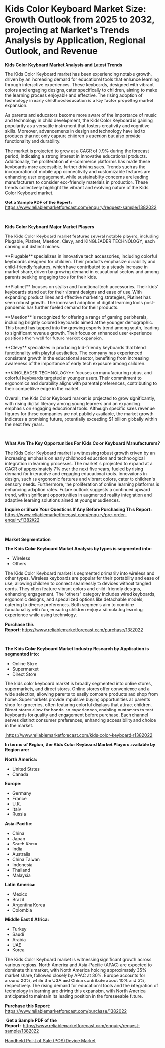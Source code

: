 <p><h1>Kids Color Keyboard Market Size: Growth Outlook from 2025 to 2032, projecting at Market's Trends Analysis by Application, Regional Outlook, and Revenue</h1></p><p><strong>Kids Color Keyboard Market Analysis and Latest Trends</strong></p>
<p><p>The Kids Color Keyboard market has been experiencing notable growth, driven by an increasing demand for educational tools that enhance learning through interactive experiences. These keyboards, designed with vibrant colors and engaging designs, cater specifically to children, aiming to make the learning process enjoyable and effective. The rising adoption of technology in early childhood education is a key factor propelling market expansion.</p><p>As parents and educators become more aware of the importance of music and technology in child development, the Kids Color Keyboard is gaining popularity as a versatile instrument that fosters creativity and cognitive skills. Moreover, advancements in design and technology have led to products that not only capture children's attention but also provide functionality and durability. </p><p>The market is projected to grow at a CAGR of 9.9% during the forecast period, indicating a strong interest in innovative educational products. Additionally, the proliferation of e-commerce platforms has made these keyboards more accessible, further driving sales. Trends such as the incorporation of mobile app connectivity and customizable features are enhancing user engagement, while sustainability concerns are leading manufacturers to consider eco-friendly materials in production. These trends collectively highlight the vibrant and evolving nature of the Kids Color Keyboard market.</p></p>
<p><strong>Get a Sample PDF of the Report:&nbsp;</strong> <a href="https://www.reliablemarketforecast.com/enquiry/request-sample/1382022?utm_campaign=2754&utm_medium=2&utm_source=Github&utm_content=ia&utm_term=05042025&utm_id=kids-color-keyboard">https://www.reliablemarketforecast.com/enquiry/request-sample/1382022</a></p>
<p>&nbsp;</p>
<p><strong>Kids Color Keyboard Major Market Players</strong></p>
<p><p>The Kids Color Keyboard market features several notable players, including Plugable, Platinet, Meetion, Clevy, and KINGLEADER TECHNOLOGY, each carving out distinct niches.</p><p>**Plugable** specializes in innovative tech accessories, including colorful keyboards designed for children. Their products emphasize durability and child-friendly features, which have contributed to a steady increase in market share, driven by growing demand in educational sectors and among parents seeking engaging tools for their kids.</p><p>**Platinet** focuses on stylish and functional tech accessories. Their kids’ keyboards stand out for their vibrant designs and ease of use. With expanding product lines and effective marketing strategies, Platinet has seen robust growth. The increased adoption of digital learning tools post-pandemic has further fueled demand for their products.</p><p>**Meetion** is recognized for offering a range of gaming peripherals, including brightly colored keyboards aimed at the younger demographic. This brand has tapped into the growing esports trend among youth, leading to significant revenue growth. Their focus on enhanced user experience positions them well for future market expansion.</p><p>**Clevy** specializes in producing kid-friendly keyboards that blend functionality with playful aesthetics. The company has experienced consistent growth in the educational sector, benefiting from increasing awareness of the importance of early tech exposure among children.</p><p>**KINGLEADER TECHNOLOGY** focuses on manufacturing robust and colorful keyboards targeted at younger users. Their commitment to ergonomics and durability aligns with parental preferences, contributing to their competitive edge in the market.</p><p>Overall, the Kids Color Keyboard market is projected to grow significantly, with rising digital literacy among young learners and an expanding emphasis on engaging educational tools. Although specific sales revenue figures for these companies are not publicly available, the market growth indicates a promising future, potentially exceeding $1 billion globally within the next few years.</p></p>
<p>&nbsp;</p>
<p><strong>What Are The Key Opportunities For Kids Color Keyboard Manufacturers?</strong></p>
<p><p>The Kids Color Keyboard market is witnessing robust growth driven by an increasing emphasis on early childhood education and technological integration in learning processes. The market is projected to expand at a CAGR of approximately 7% over the next five years, fueled by rising demand for interactive and engaging educational tools. Innovations in design, such as ergonomic features and vibrant colors, cater to children's sensory needs. Furthermore, the proliferation of online learning platforms is enhancing adoption rates. Future outlook suggests a continued upward trend, with significant opportunities in augmented reality integration and adaptive learning solutions aimed at younger audiences.</p></p>
<p><strong>Inquire or Share Your Questions If Any Before Purchasing This Report:</strong> <a href="https://www.reliablemarketforecast.com/enquiry/pre-order-enquiry/1382022?utm_campaign=2754&utm_medium=2&utm_source=Github&utm_content=ia&utm_term=05042025&utm_id=kids-color-keyboard">https://www.reliablemarketforecast.com/enquiry/pre-order-enquiry/1382022</a></p>
<p>&nbsp;</p>
<p><strong>Market Segmentation</strong></p>
<p><strong>The Kids Color Keyboard Market Analysis by types is segmented into:</strong></p>
<p><ul><li>Wireless</li><li>Others</li></ul></p>
<p><p>The Kids Color Keyboard market is segmented primarily into wireless and other types. Wireless keyboards are popular for their portability and ease of use, allowing children to connect seamlessly to devices without tangled cords. They often feature vibrant colors and child-friendly designs, enhancing engagement. The "others" category includes wired keyboards, ergonomic designs, and specialized options like detachable models, catering to diverse preferences. Both segments aim to combine functionality with fun, ensuring children enjoy a stimulating learning experience while using technology.</p></p>
<p><strong>Purchase this Report:&nbsp;</strong><a href="https://www.reliablemarketforecast.com/purchase/1382022?utm_campaign=2754&utm_medium=2&utm_source=Github&utm_content=ia&utm_term=05042025&utm_id=kids-color-keyboard">https://www.reliablemarketforecast.com/purchase/1382022</a></p>
<p>&nbsp;</p>
<p><strong>The Kids Color Keyboard Market Industry Research by Application is segmented into:</strong></p>
<p><ul><li>Online Store</li><li>Supermarket</li><li>Direct Store</li></ul></p>
<p><p>The kids color keyboard market is broadly segmented into online stores, supermarkets, and direct stores. Online stores offer convenience and a wide selection, allowing parents to easily compare products and shop from home. Supermarkets provide impulsive buying opportunities as parents shop for groceries, often featuring colorful displays that attract children. Direct stores allow for hands-on experiences, enabling customers to test keyboards for quality and engagement before purchase. Each channel serves distinct consumer preferences, enhancing accessibility and choice in the market.</p></p>
<p><a href="https://www.reliablemarketforecast.com/kids-color-keyboard-r1382022?utm_campaign=2754&utm_medium=2&utm_source=Github&utm_content=ia&utm_term=05042025&utm_id=kids-color-keyboard">&nbsp;https://www.reliablemarketforecast.com/kids-color-keyboard-r1382022</a></p>
<p><strong>In terms of Region, the Kids Color Keyboard Market Players available by Region are:</strong></p>
<p>
    <p> <strong> North America: </strong>
        <ul>
            <li>United States</li>
            <li>Canada</li>
        </ul>
        </p> 
    <p> <strong> Europe: </strong>
        <ul>
            <li>Germany</li>
            <li>France</li>
            <li>U.K.</li>
            <li>Italy</li>
            <li>Russia</li>
        </ul>
        </p> 
    <p> <strong> Asia-Pacific: </strong>
        <ul>
            <li>China</li>
            <li>Japan</li>
            <li>South Korea</li>
            <li>India</li>
            <li>Australia</li>
            <li>China Taiwan</li>
            <li>Indonesia</li>
            <li>Thailand</li>
            <li>Malaysia</li>
        </ul>
        </p> 
    <p> <strong> Latin America: </strong>
        <ul>
            <li>Mexico</li>
            <li>Brazil</li>
            <li>Argentina Korea</li>
            <li>Colombia</li>
        </ul>
        </p> 
    <p> <strong> Middle East & Africa: </strong>
        <ul>
            <li>Turkey</li>
            <li>Saudi</li>
            <li>Arabia</li>
            <li>UAE</li>
            <li>Korea</li>
        </ul>
    </p>
    </p>
<p><p>The Kids Color Keyboard market is witnessing significant growth across various regions. North America and Asia-Pacific (APAC) are expected to dominate this market, with North America holding approximately 35% market share, followed closely by APAC at 30%. Europe accounts for around 20%, while the USA and China contribute about 10% and 5%, respectively. The rising demand for educational tools and the integration of technology in learning are driving this expansion, with North America anticipated to maintain its leading position in the foreseeable future.</p></p>
<p><strong>Purchase this Report: </strong><a href="https://www.reliablemarketforecast.com/purchase/1382022?utm_campaign=2754&utm_medium=2&utm_source=Github&utm_content=ia&utm_term=05042025&utm_id=kids-color-keyboard">https://www.reliablemarketforecast.com/purchase/1382022</a></p>
<p>&nbsp;<strong>Get a Sample PDF of the Report:&nbsp;&nbsp;</strong><a href="https://www.reliablemarketforecast.com/enquiry/request-sample/1382022?utm_campaign=2754&utm_medium=2&utm_source=Github&utm_content=ia&utm_term=05042025&utm_id=kids-color-keyboard">https://www.reliablemarketforecast.com/enquiry/request-sample/1382022</a></p>
<p><strong></strong></p>
<p><p><a href="https://github.com/viipposahko25/Market-Research-Report-List-1/blob/main/handheld-point-of-sale-pos-device-market.md?utm_campaign=2754&utm_medium=2&utm_source=Github&utm_content=ia&utm_term=05042025&utm_id=kids-color-keyboard">Handheld Point of Sale (POS) Device Market</a></p></p>